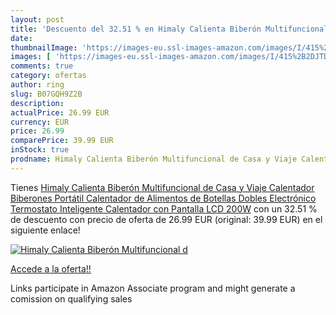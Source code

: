 ```yaml
---
layout: post
title: 'Descuento del 32.51 % en Himaly Calienta Biberón Multifuncional d'
date: 
thumbnailImage: 'https://images-eu.ssl-images-amazon.com/images/I/415%2B2DJTDVL._SL200_.jpg'
images: [ 'https://images-eu.ssl-images-amazon.com/images/I/415%2B2DJTDVL._SL200_.jpg' ]
comments: true
category: ofertas
author: ring
slug: B07GQH9Z2B
description:
actualPrice: 26.99 EUR
currency: EUR
price: 26.99
comparePrice: 39.99 EUR
inStock: true
prodname: Himaly Calienta Biberón Multifuncional de Casa y Viaje Calentador Biberones Portátil Calentador de Alimentos de Botellas Dobles Electrónico Termostato Inteligente Calentador con Pantalla LCD 200W
---
```


Tienes [Himaly Calienta Biberón Multifuncional de Casa y Viaje Calentador Biberones Portátil Calentador de Alimentos de Botellas Dobles Electrónico Termostato Inteligente Calentador con Pantalla LCD 200W](https://www.amazon.es/dp/B07GQH9Z2B/?tag=tolees-21) con un 32.51 % de descuento con precio de oferta de 26.99 EUR (original: 39.99 EUR) en el siguiente enlace!

[![Himaly Calienta Biberón Multifuncional d](https://images-eu.ssl-images-amazon.com/images/I/415%2B2DJTDVL._SL200_.jpg)](https://www.amazon.es/dp/B07GQH9Z2B/?tag=tolees-21)

[Accede a la oferta!!](https://www.amazon.es/dp/B07GQH9Z2B/?tag=tolees-21)

Links participate in Amazon Associate program and might generate a comission on qualifying sales


